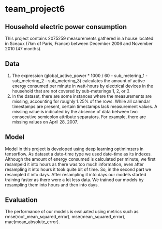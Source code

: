 # team_project6
## Household electric power consumption
This project contains 2075259 measurements gathered in a house located in Sceaux (7km of Paris, France) between December 2006 and November 2010 (47 months).

## Data
1. The expression (global_active_power * 1000 / 60 - sub_metering_1 - sub_metering_2 - sub_metering_3) calculates the amount of active energy consumed per minute in watt-hours by electrical devices in the household that are not covered by sub-meterings 1, 2, or 3.
2. In the dataset, there are some instances where the measurements are missing, accounting for roughly 1.25% of the rows. While all calendar timestamps are present, certain timestamps lack measurement values.
   A missing value is indicated by the absence of data between two consecutive semicolon attribute separators. For example, there are missing values on April 28, 2007.

## Model
Model in this project is developed using deep learning optimimzers in tensorflow. As dataset a date-time type we used date-time as its indexes. Although the amount of energy consumed is calculated per minute, we first resampeld it into hours as there was too much information,
even after resampling it into hours it took quite bit of time. So, in the second part we resampled it into days. After resampling it into days our models started training faster as there were a lot less data. We trained our models by resampling them into hours and then into days.

## Evaluation
The performance of our models is evaluated using metrics such as rmse(root_mean_squared_error), mse(mean_squared_error), mae(mean_absolute_error). 

